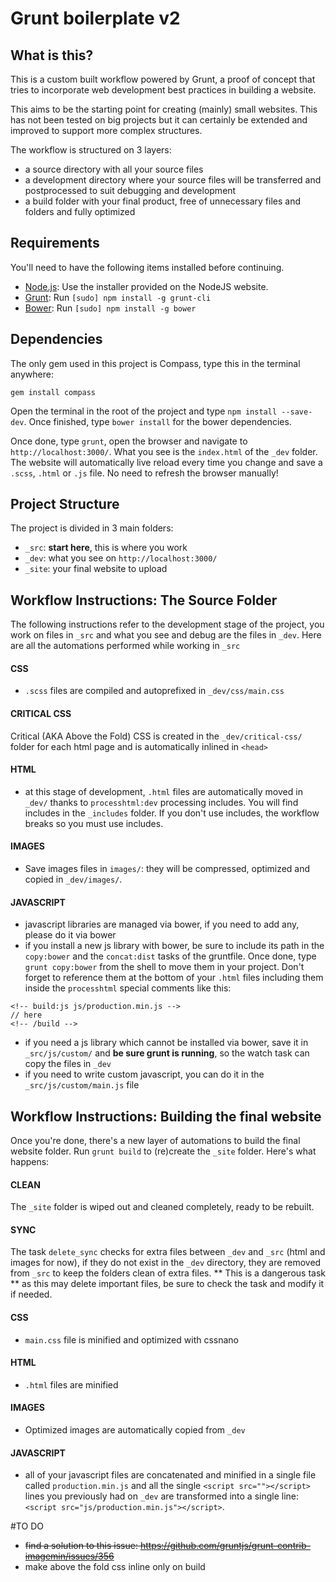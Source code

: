 # Grunt boilerplate v2

## What is this?

This is a custom built workflow powered by Grunt, a proof of concept that tries to incorporate web development best practices in building a website.

This aims to be the starting point for creating (mainly) small websites. This has not been tested on big projects but it can certainly be extended and improved to support more complex structures.

The workflow is structured on 3 layers:

* a source directory with all your source files
* a development directory where your source files will be transferred and postprocessed to suit debugging and development
* a build folder with your final product, free of unnecessary files and folders and fully optimized

## Requirements

You'll need to have the following items installed before continuing.

  * [Node.js](http://nodejs.org): Use the installer provided on the NodeJS website.
  * [Grunt](http://gruntjs.com/): Run `[sudo] npm install -g grunt-cli`
  * [Bower](http://bower.io/): Run `[sudo] npm install -g bower`

## Dependencies

The only gem used in this project is Compass, type this in the terminal anywhere:

`gem install compass`  

Open the terminal in the root of the project and type `npm install --save-dev`. Once finished, type `bower install` for the bower dependencies.

Once done, type `grunt`, open the browser and navigate to `http://localhost:3000/`. What you see is the `index.html` of the `_dev` folder. The website will automatically live reload every time you change and save a `.scss`, `.html` or `.js` file. No need to refresh the browser manually!

## Project Structure

The project is divided in 3 main folders:

* `_src`: **start here**, this is where you work
* `_dev`: what you see on `http://localhost:3000/`
* `_site`: your final website to upload

## Workflow Instructions: The Source Folder

The following instructions refer to the development stage of the project, you work on files in `_src` and what you see and debug are the files in `_dev`.
Here are all the automations performed while working in `_src`

#### CSS

* `.scss` files are compiled and autoprefixed in `_dev/css/main.css`

#### CRITICAL CSS

Critical (AKA Above the Fold) CSS is created in the `_dev/critical-css/` folder for each html page and is automatically inlined in `<head>`

#### HTML

* at this stage of development, `.html` files are automatically moved in `_dev/` thanks to `processhtml:dev` processing includes. You will find includes in the `_includes` folder. If you don't use includes, the workflow breaks so you must use includes.

#### IMAGES

* Save images files in `images/`: they will be compressed, optimized and copied in `_dev/images/`.

#### JAVASCRIPT

* javascript libraries are managed via bower, if you need to add any, please do it via bower
* if you install a new js library with bower, be sure to include its path in the `copy:bower` and the `concat:dist` tasks of the gruntfile. Once done, type `grunt copy:bower` from the shell to move them in your project. Don't forget to reference them at the bottom of your `.html` files including them inside the `processhtml` special comments like this:
```
<!-- build:js js/production.min.js -->
// here
<!-- /build -->
```
* if you need a js library which cannot be installed via bower, save it in `_src/js/custom/` and **be sure grunt is running**, so the watch task can copy the files in `_dev`
* if you need to write custom javascript, you can do it in the `_src/js/custom/main.js` file

## Workflow Instructions: Building the final website

Once you're done, there's a new layer of automations to build the final website folder. Run `grunt build` to (re)create the `_site` folder. Here's what happens:

#### CLEAN

The `_site` folder is wiped out and cleaned completely, ready to be rebuilt.

#### SYNC

The task `delete_sync` checks for extra files between `_dev` and `_src` (html and images for now), if they do not exist in the `_dev` directory, they are removed from `_src` to keep the folders clean of extra files. ** This is a dangerous task ** as this may delete important files, be sure to check the task and modify it if needed.

#### CSS

* `main.css` file is minified and optimized with cssnano

#### HTML

* `.html` files are minified

#### IMAGES

* Optimized images are automatically copied from `_dev`

#### JAVASCRIPT
* all of your javascript files are concatenated and minified in a single file called `production.min.js` and all the single `<script src=""></script>` lines you previously had on `_dev` are transformed into a single line: `<script src="js/production.min.js"></script>`.

#TO DO
* ~~find a solution to this issue: https://github.com/gruntjs/grunt-contrib-imagemin/issues/356~~
* make above the fold css inline only on build
